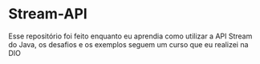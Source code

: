 # Stream-API
 Esse repositório foi feito enquanto eu aprendia como utilizar a API Stream do Java, os desafios e os exemplos seguem um curso que eu realizei na DIO

